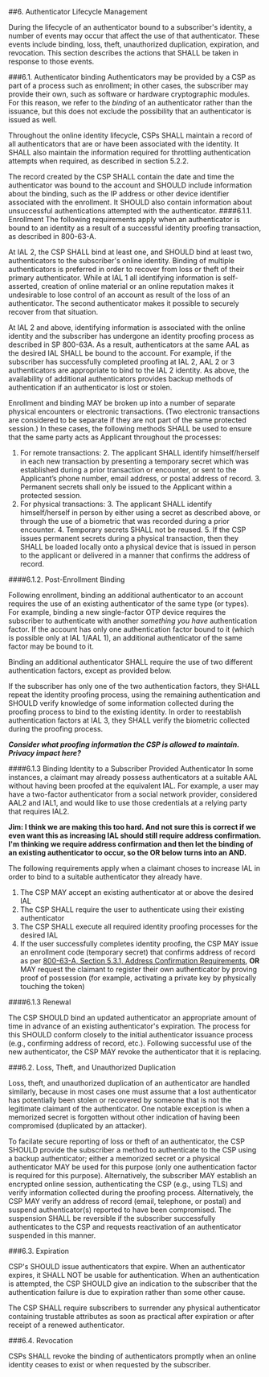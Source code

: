 ##6. Authenticator Lifecycle Management

During the lifecycle of an authenticator bound to a subscriber's identity, a number of events may occur that affect the use of that authenticator. These events include binding, loss, theft, unauthorized duplication, expiration, and revocation. This section describes the actions that SHALL be taken in response to those events.

###<a name="binding"></a>6.1. Authenticator binding
Authenticators may be provided by a CSP as part of a process such as enrollment; in other cases, the subscriber may provide their own, such as software or hardware cryptographic modules. For this reason, we refer to the *binding* of an authenticator rather than the issuance, but this does not exclude the possibility that an authenticator is issued as well.

Throughout the online identity lifecycle, CSPs SHALL maintain a record of all authenticators that are or have been associated with the identity. It SHALL also maintain the information required for throttling authentication attempts when required, as described in section 5.2.2.

The record created by the CSP SHALL contain the date and time the authenticator was bound to the account and SHOULD include information about the binding, such as the IP address or other device identifier associated with the enrollment. It SHOULD also contain information about unsuccessful authentications attempted with the authenticator. 
####6.1.1. Enrollment
The following requirements apply when an authenticator is bound to an identity as a result of a successful identity proofing transaction, as described in 800-63-A.

At IAL 2, the CSP SHALL bind at least one, and SHOULD bind at least two, authenticators to the subscriber's online identity. Binding of multiple authenticators is preferred in order to recover from loss or theft of their primary authenticator. While at IAL 1 all identifying information is self-asserted, creation of online material or an online reputation makes it undesirable to lose control of an account as result of the loss of an authenticator. The second authenticator makes it possible to securely recover from that situation.

At IAL 2 and above, identifying information is associated with the online identity and the subscriber has undergone an identity proofing process as described in SP 800-63A. As a result, authenticators at the same AAL as the desired IAL SHALL be bound to the account. For example, if the subscriber has successfully completed proofing at IAL 2, AAL 2 or 3 authenticators are appropriate to bind to the IAL 2 identity.  As above, the availability of additional authenticators provides backup methods of authentication if an authenticator is lost or stolen.

Enrollment and binding MAY be broken up into a number of separate physical encounters or electronic transactions. (Two electronic transactions are considered to be separate if they are not part of the same protected session.) In these cases, the following methods SHALL be used to ensure that the same party acts as Applicant throughout the processes:

1. For remote transactions:
	2. The applicant SHALL identify himself/herself in each new transaction by presenting a temporary secret which was established during a prior transaction or encounter, or sent to the Applicant’s phone number, email address, or postal address of record.
	3. Permanent secrets shall only be issued to the Applicant within a protected session.
2. For physical transactions:
	3. The applicant SHALL identify himself/herself in person by either using a secret as described above, or through the use of a biometric that was recorded during a prior encounter.
	4. Temporary secrets SHALL not be reused.
	5. If the CSP issues permanent secrets during a physical transaction, then they SHALL be loaded locally onto a physical device that is issued in person to the applicant or delivered in a manner that confirms the address of record.


####6.1.2. Post-Enrollment Binding

Following enrollment, binding an additional authenticator to an account requires the use of an existing authenticator of the same type (or types). For example, binding a new single-factor OTP device requires the subscriber to authenticate with another *something you have* authentication factor. If the account has only one authentication factor bound to it (which is possible only at IAL 1/AAL 1), an additional authenticator of the same factor may be bound to it.

Binding an additional authenticator SHALL require the use of two different authentication factors, except as provided below.

If the subscriber has only one of the two authentication factors, they SHALL repeat the identity proofing process, using the remaining authentication and SHOULD verify knowledge of some information collected during the proofing process to bind to the existing identity. In order to reestablish authentication factors at IAL 3, they SHALL verify the biometric collected during the proofing process.

***Consider what proofing information the CSP is allowed to maintain. Privacy impact here?***


####6.1.3 Binding Identity to a Subscriber Provided Authenticator
In some instances, a claimant may already possess authenticators at a suitable AAL without having been proofed at the equivalent IAL. For example, a user may have a two-factor authenticator from a social network provider, considered AAL2 and IAL1, and would like to use those credentials at a relying party that requires IAL2.

**Jim: I think we are making this too hard.  And not sure this is correct if we even want this as increasing IAL should still require address confirmation.  I'm thinking we require address confirmation and then let the binding of an existing authenticator to occur, so the OR below turns into an AND.**

The following requirements apply when a claimant choses to increase IAL in order to bind to a suitable authenticator they already have.

1. The CSP MAY accept an existing authenticator at or above the desired IAL
2. The CSP SHALL require the user to authenticate using their existing authenticator
3. The CSP SHALL execute all required identity proofing processes for the desired IAL
4. If the user successfully completes identity proofing, the CSP MAY issue an enrollment code (temporary secret) that confirms address of record as per [800-63-A, Section 5.3.1, Address Confirmation Requirements](../sp800-63a/sec5_proofing.md#address_confirmation), **OR** MAY request the claimant to register their own authenticator by proving proof of possession (for example, activating a private key by physically touching the token)

####6.1.3 Renewal

The CSP SHOULD bind an updated authenticator an appropriate amount of time in advance of an existing authenticator's expiration. The process for this SHOULD conform closely to the initial authenticator issuance process (e.g., confirming address of record, etc.). Following successful use of the new authenticator, the CSP MAY revoke the authenticator that it is replacing.

###6.2. Loss, Theft, and Unauthorized Duplication

Loss, theft, and unauthorized duplication of an authenticator are handled similarly, because in most cases one must assume that a lost authenticator has potentially been stolen or recovered by someone that is not the legitimate claimant of the authenticator. One notable exception is when a memorized secret is forgotten without other indication of having been compromised (duplicated by an attacker).

To facilate secure reporting of loss or theft of an authenticator, the CSP SHOULD provide the subscriber a method to authenticate to the CSP using a backup authenticator; either a memorized secret or a physical authenticator MAY be used for this purpose (only one authentication factor is required for this purpose). Alternatively, the subscriber MAY establish an encrypted online session, authenticating the CSP (e.g., using TLS) and verify information collected during the proofing process. Alternatively, the CSP MAY verify an address of record (email, telephone, or postal) and suspend authenticator(s) reported to have been compromised. The suspension SHALL be reversible if the subscriber successfully authenticates to the CSP and requests reactivation of an authenticator suspended in this manner.

###6.3. Expiration

CSP's SHOULD issue authenticators that expire. When an authenticator expires, it SHALL NOT be usable for authentication. When an authentication is attempted, the CSP SHOULD give an indication to the subscriber that the authentication failure is due to expiration rather than some other cause.

The CSP SHALL require subscribers to surrender any physical authenticator containing trustable attributes as soon as practical after expiration or after receipt of a renewed authenticator.

###6.4. Revocation

CSPs SHALL revoke the binding of authenticators promptly when an online identity ceases to exist or when requested by the subscriber.

